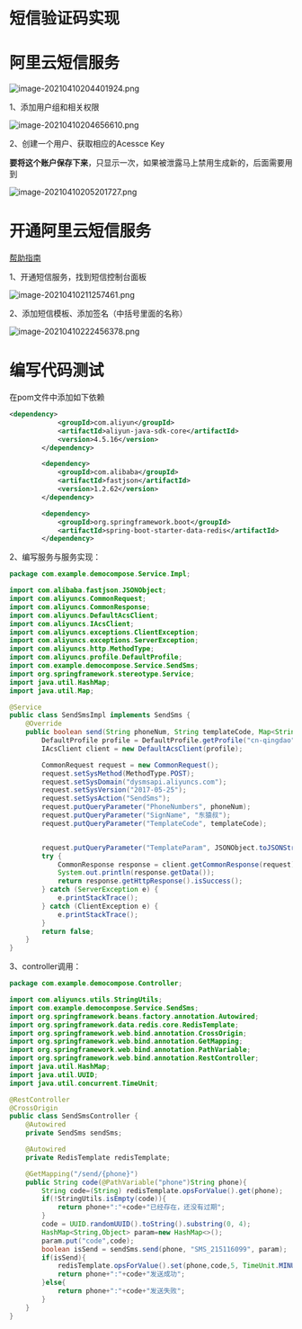 # 短信验证码实现


<!--more-->

# 阿里云短信服务

![image-20210410204401924.png](/posts/java/短信验证/Message/image-20210410204401924.png)

1、添加用户组和相关权限

![image-20210410204656610.png](/posts/java/短信验证/Message/image-20210410204656610.png)

2、创建一个用户、获取相应的Acessce Key

**要将这个账户保存下来**，只显示一次，如果被泄露马上禁用生成新的，后面需要用到

![image-20210410205201727.png](/posts/java/短信验证/Message/image-20210410205201727.png)

# 开通阿里云短信服务

[帮助指南](https://help.aliyun.com/product/44282.html?spm=5176.8911205.0.0.55601cbeHlxslv)

1、开通短信服务，找到短信控制台面板

![image-20210410211257461.png](/posts/java/短信验证/Message/image-20210410211257461.png)

2、添加短信模板、添加签名（中括号里面的名称）

![image-20210410222456378.png](/posts/java/短信验证/Message/image-20210410222456378.png)

# 编写代码测试

在pom文件中添加如下依赖

```xml
<dependency>
            <groupId>com.aliyun</groupId>
            <artifactId>aliyun-java-sdk-core</artifactId>
            <version>4.5.16</version>
        </dependency>

        <dependency>
            <groupId>com.alibaba</groupId>
            <artifactId>fastjson</artifactId>
            <version>1.2.62</version>
        </dependency>

        <dependency>
            <groupId>org.springframework.boot</groupId>
            <artifactId>spring-boot-starter-data-redis</artifactId>
        </dependency>
```

2、编写服务与服务实现：

```java
package com.example.democompose.Service.Impl;

import com.alibaba.fastjson.JSONObject;
import com.aliyuncs.CommonRequest;
import com.aliyuncs.CommonResponse;
import com.aliyuncs.DefaultAcsClient;
import com.aliyuncs.IAcsClient;
import com.aliyuncs.exceptions.ClientException;
import com.aliyuncs.exceptions.ServerException;
import com.aliyuncs.http.MethodType;
import com.aliyuncs.profile.DefaultProfile;
import com.example.democompose.Service.SendSms;
import org.springframework.stereotype.Service;
import java.util.HashMap;
import java.util.Map;

@Service
public class SendSmsImpl implements SendSms {
    @Override
    public boolean send(String phoneNum, String templateCode, Map<String, Object> map) {
        DefaultProfile profile = DefaultProfile.getProfile("cn-qingdao", "accessKeyIdxxxxxx", "accessKeySecretxxxxxxx");
        IAcsClient client = new DefaultAcsClient(profile);

        CommonRequest request = new CommonRequest();
        request.setSysMethod(MethodType.POST);
        request.setSysDomain("dysmsapi.aliyuncs.com");
        request.setSysVersion("2017-05-25");
        request.setSysAction("SendSms");
        request.putQueryParameter("PhoneNumbers", phoneNum);
        request.putQueryParameter("SignName", "东猿叔");
        request.putQueryParameter("TemplateCode", templateCode);


        request.putQueryParameter("TemplateParam", JSONObject.toJSONString(map));
        try {
            CommonResponse response = client.getCommonResponse(request);
            System.out.println(response.getData());
            return response.getHttpResponse().isSuccess();
        } catch (ServerException e) {
            e.printStackTrace();
        } catch (ClientException e) {
            e.printStackTrace();
        }
        return false;
    }
}

```

3、controller调用：

```java
package com.example.democompose.Controller;

import com.aliyuncs.utils.StringUtils;
import com.example.democompose.Service.SendSms;
import org.springframework.beans.factory.annotation.Autowired;
import org.springframework.data.redis.core.RedisTemplate;
import org.springframework.web.bind.annotation.CrossOrigin;
import org.springframework.web.bind.annotation.GetMapping;
import org.springframework.web.bind.annotation.PathVariable;
import org.springframework.web.bind.annotation.RestController;
import java.util.HashMap;
import java.util.UUID;
import java.util.concurrent.TimeUnit;

@RestController
@CrossOrigin
public class SendSmsController {
    @Autowired
    private SendSms sendSms;

    @Autowired
    private RedisTemplate redisTemplate;

    @GetMapping("/send/{phone}")
    public String code(@PathVariable("phone")String phone){
        String code=(String) redisTemplate.opsForValue().get(phone);
        if(!StringUtils.isEmpty(code)){
            return phone+":"+code+"已经存在，还没有过期";
        }
        code = UUID.randomUUID().toString().substring(0, 4);
        HashMap<String,Object> param=new HashMap<>();
        param.put("code",code);
        boolean isSend = sendSms.send(phone, "SMS_215116099", param);
        if(isSend){
            redisTemplate.opsForValue().set(phone,code,5, TimeUnit.MINUTES);
            return phone+":"+code+"发送成功";
        }else{
            return phone+":"+code+"发送失败";
        }
    }
}

```


















